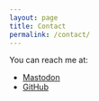 ```yaml
---
layout: page
title: Contact
permalink: /contact/
---
```


You can reach me at:
- [Mastodon](https://mstdn.social/@bitsrfr)
- [GitHub](https://github.com/josephkreydt)